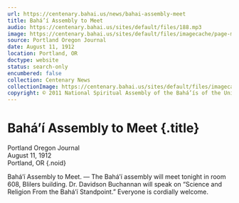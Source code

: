 ```yaml
---
url: https://centenary.bahai.us/news/bahai-assembly-meet
title: Bahá’í Assembly to Meet
audio: https://centenary.bahai.us/sites/default/files/188.mp3
image: https://centenary.bahai.us/sites/default/files/imagecache/page-main-image/images/press_clippings/08-11-1912%20Portland%20Oregon%20Journal%20Bahai%20Assembly%20to%20Meet.png
source: Portland Oregon Journal
date: August 11, 1912
location: Portland, OR
doctype: website
status: search-only
encumbered: false
collection: Centenary News
collectionImage: https://centenary.bahai.us/sites/default/files/imagecache/theme-image/main_image/abdulbaha-overview-small_0.jpg
copyright: © 2011 National Spiritual Assembly of the Bahá’ís of the United States
---
```



# Bahá’í Assembly to Meet {.title}

Portland Oregon Journal  
August 11, 1912  
Portland, OR
{.noid}  



Bahá’í Assembly to Meet. — The Bahá’í assembly will meet tonight in room 608, Blilers building. Dr. Davidson Buchannan will speak on “Science and Religion From the Bahá’í Standpoint.” Everyone is cordially welcome.